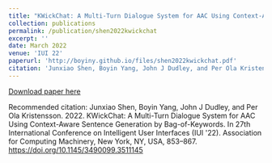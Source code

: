 ```yaml
---
title: "KWickChat: A Multi-Turn Dialogue System for AAC Using Context-Aware Sentence Generation by Bag-of-Keywords"
collection: publications
permalink: /publication/shen2022kwickchat
excerpt: ''
date: March 2022
venue: 'IUI 22'
paperurl: 'http://boyiny.github.io/files/shen2022kwickchat.pdf'
citation: 'Junxiao Shen, Boyin Yang, John J Dudley, and Per Ola Kristensson. 2022. KWickChat: A Multi-Turn Dialogue System for AAC Using Context-Aware Sentence Generation by Bag-of-Keywords. In 27th International Conference on Intelligent User Interfaces (IUI 22). Association for Computing Machinery, New York, NY, USA, 853–867. https://doi.org/10.1145/3490099.3511145'
---
```



[Download paper here](http://boyiny.github.io/files/neussl2019techbuddies.pdf)

Recommended citation: Junxiao Shen, Boyin Yang, John J Dudley, and Per Ola Kristensson. 2022. KWickChat: A Multi-Turn Dialogue System for AAC Using Context-Aware Sentence Generation by Bag-of-Keywords. In 27th International Conference on Intelligent User Interfaces (IUI '22). Association for Computing Machinery, New York, NY, USA, 853–867. https://doi.org/10.1145/3490099.3511145
